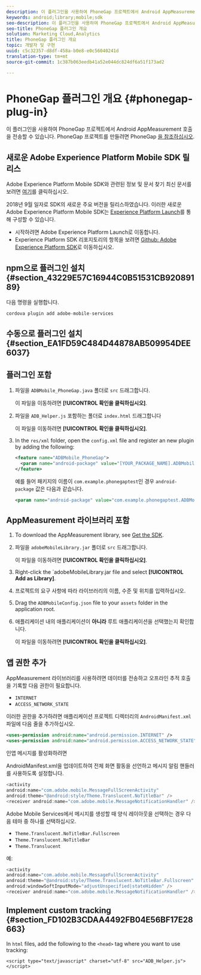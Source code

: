```yaml
---
description: 이 플러그인을 사용하여 PhoneGap 프로젝트에서 Android AppMeasurement 호출을 전송할 수 있습니다.
keywords: android;library;mobile;sdk
seo-description: 이 플러그인을 사용하여 PhoneGap 프로젝트에서 Android AppMeasurement 호출을 전송할 수 있습니다.
seo-title: PhoneGap 플러그인 개요
solution: Marketing Cloud,Analytics
title: PhoneGap 플러그인 개요
topic: 개발자 및 구현
uuid: c5c32357-d8df-458a-b0e8-e0c56040241d
translation-type: tm+mt
source-git-commit: 1c387b063eedb41a52e044dc824df6a51f173ad2

---
```



# PhoneGap 플러그인 개요 {#phonegap-plug-in}

이 플러그인을 사용하여 PhoneGap 프로젝트에서 Android AppMeasurement 호출을 전송할 수 있습니다. PhoneGap 프로젝트를 만들려면 PhoneGap [을 참조하십시오](https://helpx.adobe.com/experience-manager/6-4/mobile/using/phonegap.html).

## 새로운 Adobe Experience Platform Mobile SDK 릴리스

Adobe Experience Platform Mobile SDK와 관련된 정보 및 문서 찾기 최신 문서를 보려면 [여기](https://aep-sdks.gitbook.io/docs/)를 클릭하십시오.

2018년 9월 일자로 SDK의 새로운 주요 버전을 릴리스하였습니다. 이러한 새로운 Adobe Experience Platform Mobile SDK는 [Experience Platform Launch](https://www.adobe.com/experience-platform/launch.html)를 통해 구성할 수 있습니다.

* 시작하려면 Adobe Experience Platform Launch로 이동합니다.
* Experience Platform SDK 리포지토리의 항목을 보려면 [Github: Adobe Experience Platform SDK](https://github.com/Adobe-Marketing-Cloud/acp-sdks)로 이동하십시오.


## npm으로 플러그인 설치 {#section_43229E57C16944C0B51531CB92089189}

다음 명령을 실행합니다.

```java
cordova plugin add adobe-mobile-services
```

## 수동으로 플러그인 설치 {#section_EA1FD59C484D44878AB509954DEE6037}

## 플러그인 포함

1. 파일을 `ADBMobile_PhoneGap.java` 폴더로 `src` 드래그합니다.

   이 파일을 이동하려면 **[!UICONTROL 확인을 클릭하십시오]**.

1. 파일을 `ADB_Helper.js` 포함하는 폴더로 `index.html` 드래그합니다

   이 파일을 이동하려면 **[!UICONTROL 확인을 클릭하십시오]**.

1. In the `res/xml` folder, open the `config.xml` file and register an new plugin by adding the following:

   ```xml
   <feature name="ADBMobile_PhoneGap"> 
     <param name="android-package" value="[YOUR_PACKAGE_NAME].ADBMobile_PhoneGap" /> 
   </feature>
   ```

   예를 들어 패키지의 이름이 `com.example.phonegaptest`인 경우 `android-package` 값은 다음과 같습니다.

   ```xml
   <param name="android-package" value="com.example.phonegaptest.ADBMobile_PhoneGap" />
   ```

## AppMeasurement 라이브러리 포함

1. To download the AppMeasurement library, see [Get the SDK](/help/android/getting-started/dev-qs.md).
1. 파일을 `adobeMobileLibrary.jar` 폴더로 `src` 드래그합니다.

   이 파일을 이동하려면 **[!UICONTROL 확인을 클릭하십시오]**.

1. Right-click the `adobeMobileLibrary.jar file and select **[!UICONTROL Add as Library]**.
1. 프로젝트의 요구 사항에 따라 라이브러리의 이름, 수준 및 위치를 입력하십시오.
1. Drag the `ADBMobileConfig.json` file to your `assets` folder in the application root.
1. 애플리케이션 내의 애플리케이션이 **아니라** 루트 애플리케이션을 선택했는지 확인합니다.

   이 파일을 이동하려면 **[!UICONTROL 확인을 클릭하십시오]**.

## 앱 권한 추가

AppMeasurement 라이브러리를 사용하려면 데이터를 전송하고 오프라인 추적 호출을 기록할 다음 권한이 필요합니다.

* `INTERNET`
* `ACCESS_NETWORK_STATE`

이러한 권한을 추가하려면 애플리케이션 프로젝트 디렉터리의 `AndroidManifest.xml` 파일에 다음 줄을 추가하십시오.

```xml
<uses-permission android:name="android.permission.INTERNET" /> 
<uses-permission android:name="android.permission.ACCESS_NETWORK_STATE" />
```

인앱 메시지를 활성화하려면

AndroidManifest.xml을 업데이트하여 전체 화면 활동을 선언하고 메시지 알림 핸들러를 사용하도록 설정합니다.

```java
<activity  
android:name="com.adobe.mobile.MessageFullScreenActivity"  
android:theme="@android:style/Theme.Translucent.NoTitleBar" /> 
<receiver android:name="com.adobe.mobile.MessageNotificationHandler" />
```

Adobe Mobile Services에서 메시지를 생성할 때 양식 레이아웃을 선택하는 경우 다음 테마 중 하나를 선택하십시오.

* `Theme.Translucent.NoTitleBar.Fullscreen`
* `Theme.Translucent.NoTitleBar`
* `Theme.Translucent`

예:

```java
<activity 
android:name="com.adobe.mobile.MessageFullScreenActivity" 
android:theme="@android:style/Theme.Translucent.NoTitleBar.Fullscreen" 
android:windowSoftInputMode="adjustUnspecified|stateHidden" /> 
<receiver android:name="com.adobe.mobile.MessageNotificationHandler" />
```

## Implement custom tracking {#section_FD102B3CDAA4492FB04E56BF17E28663}

In `html` files, add the following to the `<head>` tag where you want to use tracking:

```
<script type="text/javascript" charset="utf-8" src="ADB_Helper.js"></script>
```

